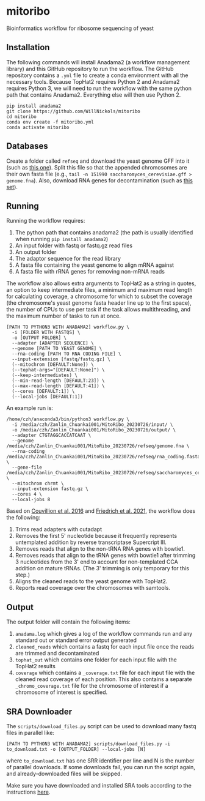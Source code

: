 # mitoribo
Bioinformatics workflow for ribosome sequencing of yeast

## Installation
The following commands will install Anadama2 (a workflow management library) and this GitHub repository to run the workflow. The GitHub repository contains a `.yml` file to create a conda environment with all the necessary tools. Because TopHat2 requires Python 2 and Anadama2 requires Python 3, we will need to run the workflow with the same python path that contains Anadama2. Everything else will then use Python 2.
```
pip install anadama2
git clone https://github.com/WillNickols/mitoribo
cd mitoribo
conda env create -f mitoribo.yml
conda activate mitoribo
```

## Databases
Create a folder called `refseq` and download the yeast genome GFF into it (such as [this one](http://sgd-archive.yeastgenome.org/curation/chromosomal_feature/saccharomyces_cerevisiae.gff.gz)). Split this file so that the appended chromosomes are their own fasta file (e.g., `tail -n 151990 saccharomyces_cerevisiae.gff > genome.fna`). Also, download RNA genes for decontamination (such as [this set](http://sgd-archive.yeastgenome.org/sequence/S288C_reference/rna/)).

## Running
Running the workflow requires:
1. The python path that contains anadama2 (the path is usually identified when running `pip install anadama2`)
2. An input folder with fastq or fastq.gz read files
3. An output folder
4. The adaptor sequence for the read library
5. A fasta file containing the yeast genome to align mRNA against
6. A fasta file with rRNA genes for removing non-mRNA reads

The workflow also allows extra arguments to TopHat2 as a string in quotes, an option to keep intermediate files, a minimum and maximum read length for calculating coverage, a chromosome for which to subset the coverage (the chromosome's yeast genome fasta header line up to the first space), the number of CPUs to use per task if the task allows multithreading, and the maximum number of tasks to run at once.
```
[PATH TO PYTHON3 WITH ANADAMA2] workflow.py \
  -i [FOLDER WITH FASTQS] \
  -o [OUTPUT FOLDER] \
  --adapter [ADAPTER SEQUENCE] \
  --genome [PATH TO YEAST GENOME] \
  --rna-coding [PATH TO RNA CODING FILE] \
  --input-extension [fastq/fastq.gz] \
  (--mitochrom [DEFAULT:None]) \
  (--tophat-args="[DEFAULT:None]") \
  (--keep-intermediates) \
  (--min-read-length [DEFAULT:23]) \
  (--max-read-length [DEFAULT:41]) \
  (--cores [DEFAULT:1]) \
  (--local-jobs [DEFAULT:1])
```

An example run is:
```
/home/czh/anaconda3/bin/python3 workflow.py \
  -i /media/czh/Zanlin_Chuankai001/MitoRibo_20230726/input/ \
  -o /media/czh/Zanlin_Chuankai001/MitoRibo_20230726/output/ \
  --adapter CTGTAGGCACCATCAAT \
  --genome /media/czh/Zanlin_Chuankai001/MitoRibo_20230726/refseq/genome.fna \
  --rna-coding /media/czh/Zanlin_Chuankai001/MitoRibo_20230726/refseq/rna_coding.fasta \
  --gene-file /media/czh/Zanlin_Chuankai001/MitoRibo_20230726/refseq/saccharomyces_cerevisiae.gff \
  --mitochrom chrmt \
  --input-extension fastq.gz \
  --cores 4 \
  --local-jobs 8
```

Based on [Couvillion et al. 2016](https://doi.org/10.1038/nature18015) and [Friedrich et al. 2021](https://doi.org/10.1016/j.celrep.2021.108711), the workflow does the following:
1. Trims read adapters with cutadapt
2. Removes the first 5' nucleotide because it frequently represents untemplated addition by reverse transcriptase Supercript III.
3. Removes reads that align to the non-tRNA RNA genes with bowtie1.
4. Removes reads that align to the tRNA genes with bowtie1 after trimming 3 nucleotides from the 3' end to account for non-templated CCA addition on mature tRNAs. (The 3' trimming is only temporary for this step.)
5. Aligns the cleaned reads to the yeast genome with TopHat2.
6. Reports read coverage over the chromosomes with samtools.

## Output
The output folder will contain the following items:
1. `anadama.log` which gives a log of the workflow commands run and any standard out or standard error output generated
2. `cleaned_reads` which contains a fastq for each input file once the reads are trimmed and decontaminated
3. `tophat_out` which contains one folder for each input file with the TopHat2 results
4. `coverage` which contains a `_coverage.txt` file for each input file with the cleaned read coverage of each position. This also contains a separate `_chromo_coverage.txt` file for the chromosome of interest if a chromosome of interest is specified.

## SRA Downloader
The `scripts/download_files.py` script can be used to download many fastq files in parallel like:
```
[PATH TO PYTHON3 WITH ANADAMA2] scripts/download_files.py -i to_download.txt -o [OUTPUT_FOLDER] --local-jobs [N]
```
where `to_download.txt` has one SRR identifier per line and N is the number of parallel downloads. If some downloads fail, you can run the script again, and already-downloaded files will be skipped.

Make sure you have downloaded and installed SRA tools according to the instructions [here](https://github.com/ncbi/sra-tools/wiki/02.-Installing-SRA-Toolkit).
